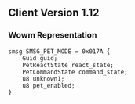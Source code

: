 ## Client Version 1.12

### Wowm Representation
```rust,ignore
smsg SMSG_PET_MODE = 0x017A {
    Guid guid;    
    PetReactState react_state;    
    PetCommandState command_state;    
    u8 unknown1;    
    u8 pet_enabled;    
}

```
